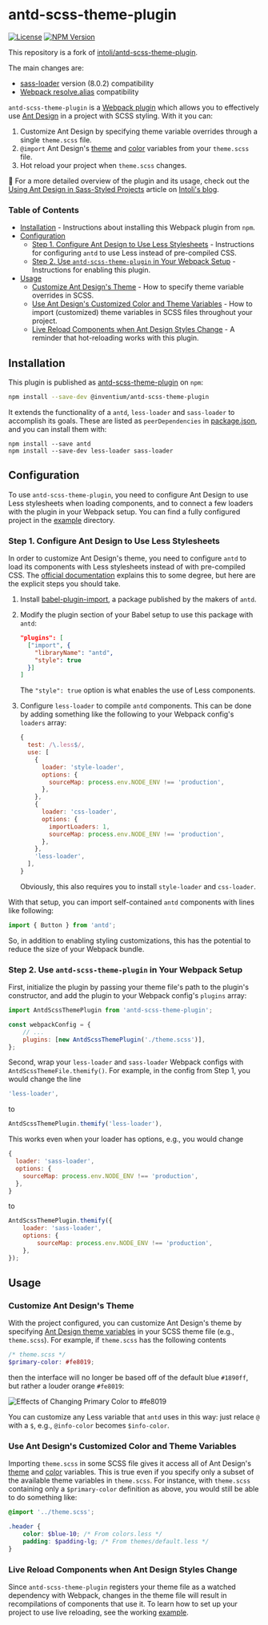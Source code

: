 <h1 vertical-align="middle">antd-scss-theme-plugin
</h1>

<p align="left">
    <a href="https://github.com/inventium-tech/antd-scss-theme-plugin/blob/master/LICENSE.md">
        <img src="https://img.shields.io/npm/l/@inventium/antd-scss-theme-plugin.svg"
            alt="License"></a>
    <a href="https://www.npmjs.com/package/@inventium/antd-scss-theme-plugin">
        <img src="https://img.shields.io/npm/v/@inventium/antd-scss-theme-plugin.svg"
            alt="NPM Version"></a>
</p>

This repository is a fork of [intoli/antd-scss-theme-plugin](https://github.com/intoli/antd-scss-theme-plugin).

The main changes are:

-   [sass-loader](https://github.com/webpack-contrib/sass-loader) version (8.0.2) compatibility
-   [Webpack resolve.alias](https://webpack.js.org/configuration/resolve/#resolvealias) compatibility

`antd-scss-theme-plugin` is a [Webpack plugin](https://webpack.js.org/concepts/plugins/) which allows you to effectively use [Ant Design](https://ant.design/) in a project with SCSS styling.
With it you can:

1. Customize Ant Design by specifying theme variable overrides through a single `theme.scss` file.
2. `@import` Ant Design's [theme](https://github.com/ant-design/ant-design/blob/master/components/style/themes/default.less) and [color](https://github.com/ant-design/ant-design/blob/master/components/style/color/colors.less) variables from your `theme.scss` file.
3. Hot reload your project when `theme.scss` changes.

:book: For a more detailed overview of the plugin and its usage, check out the [Using Ant Design in Sass-Styled Projects](https://intoli.com/blog/antd-scss-theme-plugin/) article on [Intoli's blog](https://intoli.com/blog/).

### Table of Contents

-   [Installation](#installation) - Instructions about installing this Webpack plugin from `npm`.
-   [Configuration](#configuration)
    -   [Step 1. Configure Ant Design to Use Less Stylesheets](#step-1-configure-ant-design-to-use-less-stylesheets) - Instructions for configuring `antd` to use Less instead of pre-compiled CSS.
    -   [Step 2. Use `antd-scss-theme-plugin` in Your Webpack Setup](#step-2-use-antd-scss-theme-plugin-in-your-webpack-setup) - Instructions for enabling this plugin.
-   [Usage](#usage)
    -   [Customize Ant Design's Theme](#customize-ant-designs-theme) - How to specify theme variable overrides in SCSS.
    -   [Use Ant Design's Customized Color and Theme Variables](#use-ant-designs-customized-color-and-theme-variables) - How to import (customized) theme variables in SCSS files throughout your project.
    -   [Live Reload Components when Ant Design Styles Change](#live-reload-components-when-ant-design-styles-change) - A reminder that hot-reloading works with this plugin.

## Installation

This plugin is published as [antd-scss-theme-plugin](https://www.npmjs.com/package/@inventum/antd-scss-theme-plugin) on `npm`:

```bash
npm install --save-dev @inventium/antd-scss-theme-plugin
```

It extends the functionality of a `antd`, `less-loader` and `sass-loader` to accomplish its goals.
These are listed as `peerDependencies` in [package.json](package.json), and you can install them with:

```
npm install --save antd
npm install --save-dev less-loader sass-loader
```

## Configuration

To use `antd-scss-theme-plugin`, you need to configure Ant Design to use Less stylesheets when loading components, and to connect a few loaders with the plugin in your Webpack setup.
You can find a fully configured project in the [example](example/) directory.

### Step 1. Configure Ant Design to Use Less Stylesheets

In order to customize Ant Design's theme, you need to configure `antd` to load its components with Less stylesheets instead of with pre-compiled CSS.
The [official documentation](https://ant.design/docs/react/customize-theme) explains this to some degree, but here are the explicit steps you should take.

1. Install [babel-plugin-import](https://www.npmjs.com/package/babel-plugin-import), a package published by the makers of `antd`.
2. Modify the plugin section of your Babel setup to use this package with `antd`:

    ```json
    "plugins": [
      ["import", {
        "libraryName": "antd",
        "style": true
      }]
    ]
    ```

    The `"style": true` option is what enables the use of Less components.

3. Configure `less-loader` to compile `antd` components.
   This can be done by adding something like the following to your Webpack config's `loaders` array:

    ```javascript
    {
      test: /\.less$/,
      use: [
        {
          loader: 'style-loader',
          options: {
            sourceMap: process.env.NODE_ENV !== 'production',
          },
        },
        {
          loader: 'css-loader',
          options: {
            importLoaders: 1,
            sourceMap: process.env.NODE_ENV !== 'production',
          },
        },
        'less-loader',
      ],
    }
    ```

    Obviously, this also requires you to install `style-loader` and `css-loader`.

With that setup, you can import self-contained `antd` components with lines like following:

```javascript
import { Button } from 'antd';
```

So, in addition to enabling styling customizations, this has the potential to reduce the size of your Webpack bundle.

### Step 2. Use `antd-scss-theme-plugin` in Your Webpack Setup

First, initialize the plugin by passing your theme file's path to the plugin's constructor, and add the plugin to your Webpack config's `plugins` array:

```javascript
import AntdScssThemePlugin from 'antd-scss-theme-plugin';

const webpackConfig = {
	// ...
	plugins: [new AntdScssThemePlugin('./theme.scss')],
};
```

Second, wrap your `less-loader` and `sass-loader` Webpack configs with `AntdScssThemeFile.themify()`.
For example, in the config from Step 1, you would change the line

```javascript
'less-loader',
```

to

```javascript
AntdScssThemePlugin.themify('less-loader'),
```

This works even when your loader has options, e.g., you would change

```javascript
{
  loader: 'sass-loader',
  options: {
    sourceMap: process.env.NODE_ENV !== 'production',
  },
}
```

to

```javascript
AntdScssThemePlugin.themify({
	loader: 'sass-loader',
	options: {
		sourceMap: process.env.NODE_ENV !== 'production',
	},
});
```

## Usage

### Customize Ant Design's Theme

With the project configured, you can customize Ant Design's theme by specifying [Ant Design theme variables](https://github.com/ant-design/ant-design/blob/master/components/style/themes/default.less) in your SCSS theme file (e.g., `theme.scss`).
For example, if `theme.scss` has the following contents

```scss
/* theme.scss */
$primary-color: #fe8019;
```

then the interface will no longer be based off of the default blue `#1890ff`, but rather a louder orange `#fe8019`:

![Effects of Changing Primary Color to #fe8019](https://raw.githubusercontent.com/inventium-tech/antd-scss-theme-plugin/master/resources/blue-orange-comparison.png)

You can customize any Less variable that `antd` uses in this way: just relace `@` with a `$`, e.g., `@info-color` becomes `$info-color`.

### Use Ant Design's Customized Color and Theme Variables

Importing `theme.scss` in some SCSS file gives it access all of Ant Design's [theme](https://github.com/ant-design/ant-design/blob/master/components/style/themes/default.less) and [color](https://github.com/ant-design/ant-design/blob/master/components/style/color/colors.less) variables.
This is true even if you specify only a subset of the available theme variables in `theme.scss`.
For instance, with `theme.scss` containing only a `$primary-color` definition as above, you would still be able to do something like:

```scss
@import '../theme.scss';

.header {
	color: $blue-10; /* From colors.less */
	padding: $padding-lg; /* From themes/default.less */
}
```

### Live Reload Components when Ant Design Styles Change

Since `antd-scss-theme-plugin` registers your theme file as a watched dependency with Webpack, changes in the theme file will result in recompilations of components that use it.
To learn how to set up your project to use live reloading, see the working [example](example/).
